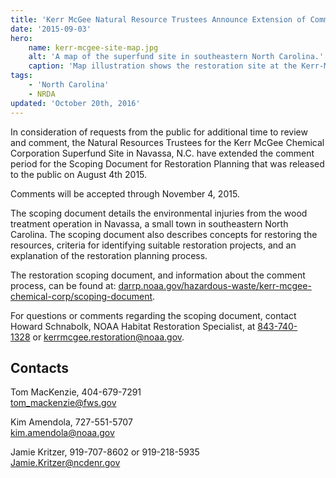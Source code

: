 ```yaml
---
title: 'Kerr McGee Natural Resource Trustees Announce Extension of Comment Period for the Scoping Document for Restoration Planning'
date: '2015-09-03'
hero:
    name: kerr-mcgee-site-map.jpg
    alt: 'A map of the superfund site in southeastern North Carolina.'
    caption: 'Map illustration shows the restoration site at the Kerr-McKee former wood-treatment processing plant in Navassa. Map by NOAA.'
tags:
    - 'North Carolina'
    - NRDA
updated: 'October 20th, 2016'
---
```


In consideration of requests from the public for additional time to review and comment, the Natural Resources Trustees for the Kerr McGee Chemical Corporation Superfund Site in Navassa, N.C. have extended the comment period for the Scoping Document for Restoration Planning that was released to the public on August 4th 2015. 

Comments will be accepted through November 4, 2015.

The scoping document details the environmental injuries from the wood treatment operation in Navassa, a small town in southeastern North Carolina. The scoping document also describes concepts for restoring the resources, criteria for identifying suitable restoration projects, and an explanation of the restoration planning process.

The restoration scoping document, and information about the comment process, can be found at: [darrp.noaa.gov/hazardous-waste/kerr-mcgee-chemical-corp/scoping-document](http://darrp.noaa.gov/hazardous-waste/kerr-mcgee-chemical-corp/scoping-document).  

For questions or comments regarding the scoping document, contact Howard Schnabolk, NOAA Habitat Restoration Specialist, at [843-740-1328](tel:843-740-1328) or [kerrmcgee.restoration@noaa.gov](mailto:kerrmcgee.restoration@noaa.gov).

## Contacts

Tom MacKenzie, 404-679-7291  
[tom_mackenzie@fws.gov](mailto:tom_mackenzie@fws.gov)

Kim Amendola, 727-551-5707  
[kim.amendola@noaa.gov](mailto:kim.amendola@noaa.gov)

Jamie Kritzer, 919-707-8602 or 919-218-5935  
[Jamie.Kritzer@ncdenr.gov](mailto:Jamie.Kritzer@ncdenr.gov)
